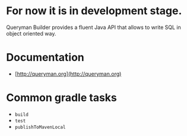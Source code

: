 For now it is in development stage.
===

Queryman Builder provides a fluent Java API that allows to write SQL in object oriented way.


Documentation
=== 
*  [http://queryman.org](http://queryman.org)

Common gradle tasks
==
* `build`
* `test`
* `publishToMavenLocal`

 